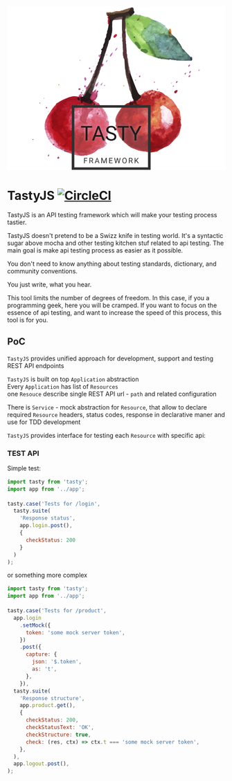 <p align="center">
  <img src="src/assets/logo.svg" >
</p>


# TastyJS [![CircleCI](https://circleci.com/gh/tasty-api/tasty/tree/master.svg?style=svg)](https://circleci.com/gh/tasty-api/tasty/tree/master)

TastyJS is an API testing framework which will make your testing process tastier.

TastyJS doesn't pretend to be a Swizz knife in testing world. It's a syntactic sugar above mocha and other testing kitchen
stuf related to api testing. The main goal is make api testing process as easier as it possible.

You don't need to know anything about testing standards, dictionary, and community conventions.

You just write, what you hear.

This tool limits the number of degrees of freedom. In this case, if you a programming geek, here you will be cramped.
If you want to focus on the essence of api testing, and want to increase the speed of this process, this tool is for you.

## PoC

`TastyJS` provides unified approach for development, support and testing REST API endpoints

`TastyJS` is built on top `Application` abstraction  
Every `Application` has list of `Resources`  
one `Resouce` describe single REST API url - `path` and related configuration  

There is `Service` - mock abstraction for `Resource`, that allow to declare required `Resource` headers, status codes, response in declarative maner and use for TDD development  

`TastyJS` provides interface for testing each `Resource` with specific api:

### TEST API

Simple test:
```javascript
import tasty from 'tasty';
import app from '../app';

tasty.case('Tests for /login',
  tasty.suite(
    'Response status',
    app.login.post(),
    {
      checkStatus: 200
    }
  )
);
```
or something more complex
```javascript
import tasty from 'tasty';
import app from '../app';

tasty.case('Tests for /product',
  app.login
    .setMock({
      token: 'some mock server token',
    })
    .post({
      capture: {
        json: '$.token',
        as: 't',
      },
    }),
  tasty.suite(
    'Response structure',
    app.product.get(),
    {
      checkStatus: 200,
      checkStatusText: 'OK',
      checkStructure: true,
      check: (res, ctx) => ctx.t === 'some mock server token',
    },
  ),
  app.logout.post(),
);
```

